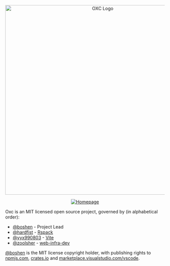 <!--

**Here are some ideas to get you started:**

🙋‍♀️ A short introduction - what is your organization all about?
🌈 Contribution guidelines - how can the community get involved?
👩‍💻 Useful resources - where can the community find your docs? Is there anything else the community should know?
🍿 Fun facts - what does your team eat for breakfast?
🧙 Remember, you can do mighty things with the power of [Markdown](https://docs.github.com/github/writing-on-github/getting-started-with-writing-and-formatting-on-github/basic-writing-and-formatting-syntax)
-->
<p align="center">
  <picture>
    <source media="(prefers-color-scheme: dark)" srcset="https://raw.githubusercontent.com/oxc-project/oxc-assets/main/preview-dark-transparent.png" width="600">
    <img alt="OXC Logo" src="https://raw.githubusercontent.com/oxc-project/oxc-assets/main/preview-white.png" width="600">
  </picture>
</p>

<div align="center">
  
[![Homepage][website-badge]][website-url]
  
</div>

[website-badge]: https://img.shields.io/badge/Homepage-blue
[website-url]: https://oxc-project.github.io

Oxc is an MIT licensed open source project, governed by (in alphabetical order):

* [@boshen] - Project Lead
* [@hardfist] - [Rspack]
* [@yyx990803] - [Vite]
* [@zoolsher] - [web-infra-dev]

[@boshen] is the MIT license copyright holder, with publishing rights to [npmjs.com], [crates.io] and [marketplace.visualstudio.com/vscode].

[@boshen]: https://github.com/boshen
[@hardfist]: https://github.com/hardfist
[@yyx990803]: https://github.com/yyx990803
[@zoolsher]: https://github.com/zoolsher

[Rspack]: https://github.com/web-infra-dev/rspack
[Vite]: https://github.com/vitejs
[web-infra-dev]: https://github.com/web-infra-dev

[npmjs.com]: https://npmjs.com
[crates.io]: https://crates.io
[marketplace.visualstudio.com/vscode]: https://marketplace.visualstudio.com/vscode

